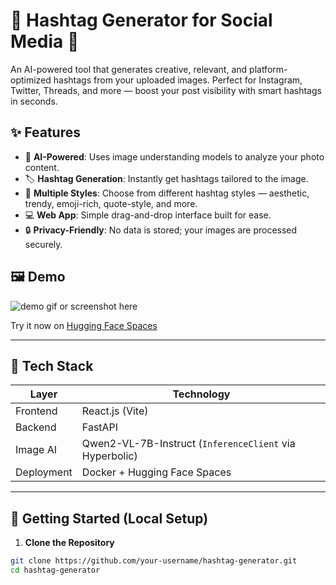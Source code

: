 # 📸 Hashtag Generator for Social Media 🚀

An AI-powered tool that generates creative, relevant, and platform-optimized hashtags from your uploaded images. Perfect for Instagram, Twitter, Threads, and more — boost your post visibility with smart hashtags in seconds.

## ✨ Features

- 🧠 **AI-Powered**: Uses image understanding models to analyze your photo content.
- 🏷️ **Hashtag Generation**: Instantly get hashtags tailored to the image.
- 🎯 **Multiple Styles**: Choose from different hashtag styles — aesthetic, trendy, emoji-rich, quote-style, and more.
- 💻 **Web App**: Simple drag-and-drop interface built for ease.
- 🔒 **Privacy-Friendly**: No data is stored; your images are processed securely.

## 🖼️ Demo

![demo gif or screenshot here](demo.gif)

Try it now on [Hugging Face Spaces](https://huggingface.co/spaces/your-space-link)

---

## 🔧 Tech Stack

| Layer        | Technology            |
|--------------|------------------------|
| Frontend     | React.js (Vite)        |
| Backend      | FastAPI                |
| Image AI     | Qwen2-VL-7B-Instruct (`InferenceClient` via Hyperbolic) |
| Deployment   | Docker + Hugging Face Spaces |

---

## 🚀 Getting Started (Local Setup)

1. **Clone the Repository**

```bash
git clone https://github.com/your-username/hashtag-generator.git
cd hashtag-generator
